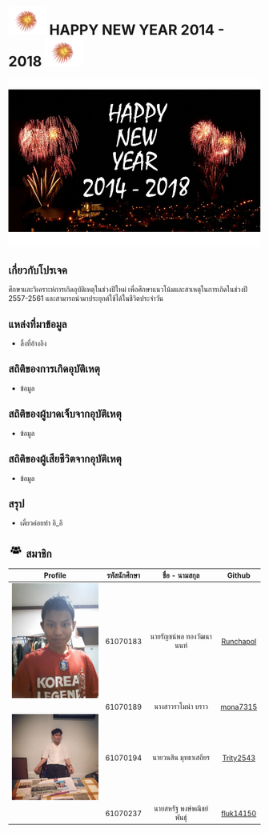 # <a><img src="img/101.png" width="75px"></a> HAPPY NEW YEAR 2014 - 2018 <a><img src="img/101.png" width="75px"></a>
![](/img/main.jpg)
## เกี่ยวกับโปรเจค
ศึกษาและวิเคราะห์การเกิดอุบัติเหตุในช่วงปีใหม่ เพื่อศึกษาแนวโน้มและสาเหตุในการเกิดในช่วงปี 2557-2561 และสามารถนำมาประยุกต์ใช้ได้ในชีวิตประจำวัน

## แหล่งที่มาข้อมูล
- ลิ้งที่อ้างอิง

## สถิติของการเกิดอุบัติเหตุ
- ข้อมูล
## สถิติของผู้บาดเจ็บจากอุบัติเหตุ
- ข้อมูล
## สถิติของผู้เสียชีวิตจากอุบัติเหตุ
- ข้อมูล
## สรุป
- เดี๋ยวค่อยทำ อิ_อิ
## <a><img src="img/102.png" width="30px"></a> สมาชิก
| Profile | รหัสนักศึกษา        | ชื่อ - นามสกุล | Github |
|:---------:| :-------------: |:---------------------:| :-------------: |
| <a><img src="img/test.jpg" width="200px"></a> | 61070183    | นายรัญชน์พล ทองวัฒนานนท์ | [Runchapol](https://github.com/Runchapol) |
| | 61070189    | นางสาวราโมน่า บราว | [mona7315](https://github.com/mona7315) |
| <a><img src="img/Trity2543.jpg" width="200px"></a> | 61070194    | นายวนสิน มุทธาเสถียร | [Trity2543](https://github.com/Trity2543) |
| | 61070237    | นายสหรัฐ พงษ์พณิชย์พันธ์ุ | [fluk14150](https://github.com/fluk14150) |
